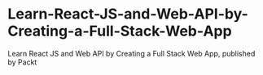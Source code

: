 


# Learn-React-JS-and-Web-API-by-Creating-a-Full-Stack-Web-App
Learn React JS and Web API by Creating a Full Stack Web App, published by Packt
